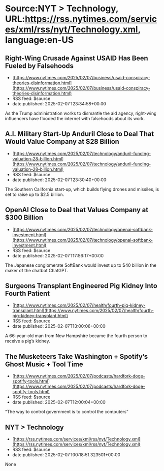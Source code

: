 # Source:NYT > Technology, URL:https://rss.nytimes.com/services/xml/rss/nyt/Technology.xml, language:en-US

## Right-Wing Crusade Against USAID Has Been Fueled by Falsehoods
 - [https://www.nytimes.com/2025/02/07/business/usaid-conspiracy-theories-disinformation.html](https://www.nytimes.com/2025/02/07/business/usaid-conspiracy-theories-disinformation.html)
 - RSS feed: $source
 - date published: 2025-02-07T23:34:58+00:00

As the Trump administration works to dismantle the aid agency, right-wing influencers have flooded the internet with falsehoods about its work.

## A.I. Military Start-Up Anduril Close to Deal That Would Value Company at $28 Billion
 - [https://www.nytimes.com/2025/02/07/technology/anduril-funding-valuation-28-billion.html](https://www.nytimes.com/2025/02/07/technology/anduril-funding-valuation-28-billion.html)
 - RSS feed: $source
 - date published: 2025-02-07T23:30:40+00:00

The Southern California start-up, which builds flying drones and missiles, is set to raise up to $2.5 billion.

## OpenAI Close to Deal that Values Company at $300 Billion
 - [https://www.nytimes.com/2025/02/07/technology/openai-softbank-investment.html](https://www.nytimes.com/2025/02/07/technology/openai-softbank-investment.html)
 - RSS feed: $source
 - date published: 2025-02-07T17:56:17+00:00

The Japanese conglomerate SoftBank would invest up to $40 billion in the maker of the chatbot ChatGPT.

## Surgeons Transplant Engineered Pig Kidney Into Fourth Patient
 - [https://www.nytimes.com/2025/02/07/health/fourth-pig-kidney-transplant.html](https://www.nytimes.com/2025/02/07/health/fourth-pig-kidney-transplant.html)
 - RSS feed: $source
 - date published: 2025-02-07T13:00:06+00:00

A 66-year-old man from New Hampshire became the fourth person to receive a pig’s kidney.

## The Musketeers Take Washington + Spotify’s Ghost Music + Tool Time
 - [https://www.nytimes.com/2025/02/07/podcasts/hardfork-doge-spotify-tools.html](https://www.nytimes.com/2025/02/07/podcasts/hardfork-doge-spotify-tools.html)
 - RSS feed: $source
 - date published: 2025-02-07T12:00:04+00:00

“The way to control government is to control the computers”

## NYT > Technology
 - [https://rss.nytimes.com/services/xml/rss/nyt/Technology.xml](https://rss.nytimes.com/services/xml/rss/nyt/Technology.xml)
 - RSS feed: $source
 - date published: 2025-02-07T00:18:51.323501+00:00

None

